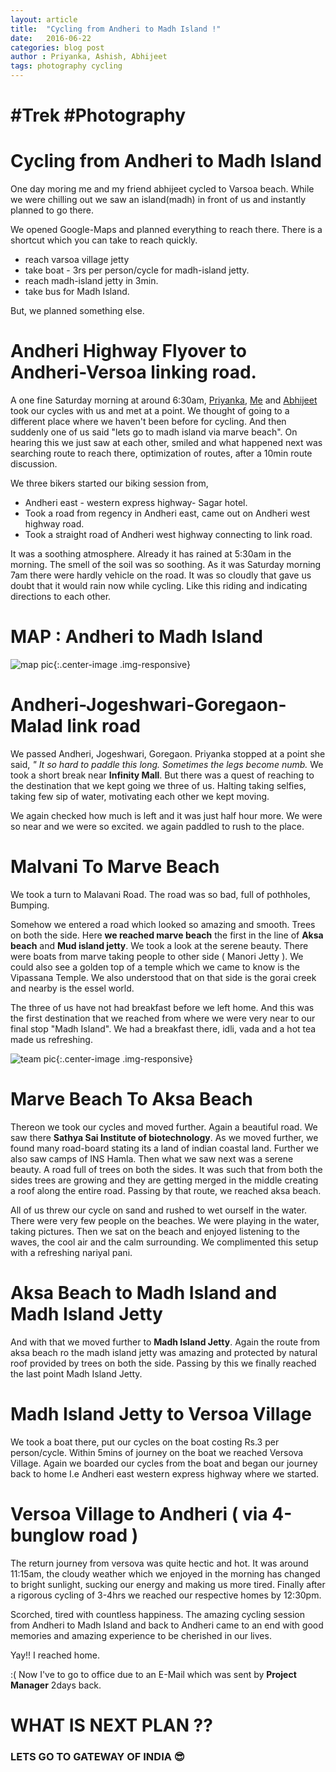 ```yaml
---
layout: article
title:  "Cycling from Andheri to Madh Island !"
date:   2016-06-22
categories: blog post
author : Priyanka, Ashish, Abhijeet
tags: photography cycling
---
```


# #Trek #Photography

# Cycling from Andheri to Madh Island

One day moring me and my friend abhijeet cycled to Varsoa beach. While we were chilling out we saw an island(madh) in front of us and instantly planned to go there.

We opened Google-Maps and planned everything to reach there. There is a shortcut which you can take to reach quickly.

* reach varsoa village jetty
* take boat - 3rs per person/cycle for madh-island jetty.
* reach madh-island jetty in 3min.
* take bus for Madh Island.

But, we planned something else.

# Andheri Highway Flyover to Andheri-Versoa linking road.

A one fine Saturday morning at around 6:30am,  [Priyanka](/), [Me](http://www.ashishtiwari.me/) and [Abhijeet](https://www.facebook.com/abhijeet.ydv) took our cycles with us and met at a point. We thought of going to a different place where we haven't been before for cycling. And then suddenly one of us  said "lets go to madh island via marve beach". On hearing this we just saw at each other, smiled and what happened next was searching route to reach there, optimization of routes, after a 10min route discussion.

We three bikers started our biking session from,

* Andheri east - western express highway- Sagar hotel.
* Took a road from regency in Andheri east, came out on Andheri west highway road.
* Took a straight road of Andheri west highway connecting to link road.

It was a soothing atmosphere. Already it has rained at 5:30am in the morning. The smell of the soil was so soothing. As it was Saturday morning 7am there were hardly vehicle on the road. It was so cloudly that gave us doubt that it would rain now while cycling. Like this riding and indicating directions to each other.

# MAP : Andheri to Madh Island
![map pic](https://lh3.googleusercontent.com/xngnHvXFtgnjZwEULjmxnuGFlj4b8AwbiU3hRaXOUac7EM7nkM_xd7CaSLknmWqb5uqzzd78pA=w1280-h800-rw-no){:.center-image .img-responsive}


# Andheri-Jogeshwari-Goregaon-Malad link road

We passed Andheri, Jogeshwari, Goregaon.
Priyanka stopped at a point she said, *"
It so hard to paddle this long. Sometimes the legs become numb.* We took a short break near **Infinity Mall**. But there was a quest of reaching to the destination that we kept going we three of us. Halting taking selfies, taking few sip of water, motivating each other we kept moving.  

We again checked how much is left and it was just half hour more. We were so near and we were so excited. we again paddled to rush to the place.

# Malvani To Marve Beach
We took a turn to Malavani Road. The road was so bad, full of pothholes, Bumping.

Somehow we entered a road which looked so amazing and smooth. Trees on both the side. Here **we reached marve beach** the first in the line of **Aksa beach** and **Mud island jetty**. We took a look at the serene beauty. There were boats from marve taking people to other side ( Manori Jetty ). We could also see a golden top of a temple which we came to know is the Vipassana Temple. We also understood that on that side is the gorai creek and nearby is the essel world.

The three of us have not had breakfast before we left home. And this was the first destination that we reached from where we were very near to our final stop "Madh Island". We had a breakfast there, idli, vada and a hot tea made us refreshing.

![team pic](https://lh3.googleusercontent.com/TxUrMjulr8Pf1aNRwM2GgqZoQLVtGBge5stLcO4Vg6_tZJtlBl1dUEE_pMA2m9OMPlnWo9itig=w1280-h800-rw-no){:.center-image .img-responsive}

# Marve Beach To Aksa Beach
Thereon we took our cycles and moved further. Again a beautiful road. We saw there **Sathya Sai Institute of biotechnology**. As we moved further, we found many road-board stating its a land of indian coastal land. Further we also saw camps of INS Hamla.
Then what we saw next was a serene beauty. A road full of trees on both the sides. It was such that from both the sides trees are growing and they are getting merged in the middle creating a roof along the entire road. Passing by that route, we reached aksa beach.

All of us threw our cycle on sand and rushed to wet ourself in the water. There were very few people on the beaches.  We were playing in the water, taking pictures. Then we sat on the beach and enjoyed listening to the waves, the cool air and the calm surrounding. We complimented this setup with a refreshing nariyal pani.

# Aksa Beach to Madh Island and Madh Island Jetty
And with that we moved further to **Madh Island Jetty**. Again the route from aksa beach ro the madh island jetty was amazing and protected by natural roof provided by trees on both the side. Passing by this we finally reached the last point Madh Island Jetty.

# Madh Island Jetty to Versoa Village
We took a boat there, put our cycles on the boat costing Rs.3 per person/cycle. Within 5mins of journey on the boat we reached Versova Village. Again we boarded our cycles from the boat and began our journey back to home I.e Andheri east western express highway where we started.

# Versoa Village to Andheri ( via 4-bunglow road )
The return journey from versova was quite hectic and hot. It was around 11:15am, the cloudy weather which we enjoyed in the morning has changed to bright sunlight, sucking our energy and making us more tired.
Finally after a rigorous cycling of 3-4hrs we reached our respective homes by 12:30pm.

Scorched, tired with countless happiness. The amazing cycling session from Andheri to Madh Island and back to Andheri came to an end with good memories and amazing experience to be cherished in our lives.


Yay!! I reached home.

:( Now I've to go to office due to an E-Mail which was sent by **Project Manager** 2days back.

# WHAT IS NEXT PLAN ??

### LETS GO TO GATEWAY OF INDIA 😎

